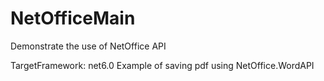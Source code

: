 # NetOfficeMain
Demonstrate the use of NetOffice API

TargetFramework: net6.0
Example of saving pdf using NetOffice.WordAPI
